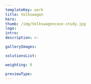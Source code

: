 ```yaml
---
templateKey: work
title: Volkswagen
hero: 
thumb: /img/Volkswagencase-study.jpg
logo: 
intro: 
description: >-

galleryImages:

solutionsList:

weighting: 0

previewType:
---
```

